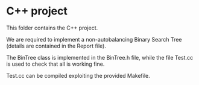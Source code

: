 # C++ project

This folder contains the C++ project.

We are required to implement a non-autobalancing Binary Search Tree (details are contained in the Report file).

The BinTree class is implemented in the BinTree.h file, while the file Test.cc is used to check that all is working fine.

Test.cc can be compiled exploiting the provided Makefile.
